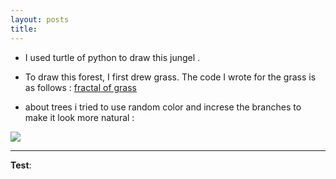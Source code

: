 ```yaml
---
layout: posts
title:
---
```



<!-- 
[my favorite website](http://www.google.com) -->




<!-- 
![alt text]( "Team Picture") -->

- I used turtle of python to draw this jungel . 
- To draw this forest, I first drew grass. The code I wrote for the grass is as follows :
[fractal of grass](/assets/images/grass_11zon.jpg)

- about trees i tried to use random color and increse the branches to make it look more natural :
<img src ="C:\Users\Asus\Downloads\tree_11zon.jpg" >


    
    















---
**Test**:

